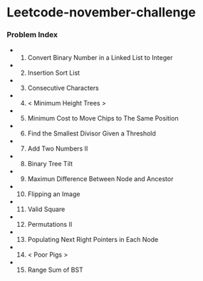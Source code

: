 # Leetcode-november-challenge

### Problem Index

* 01) Convert Binary Number in a Linked List to Integer
* 02) Insertion Sort List
* 03) Consecutive Characters
* 04) < Minimum Height Trees >
* 05) Minimum Cost to Move Chips to The Same Position
* 06) Find the Smallest Divisor Given a Threshold
* 07) Add Two Numbers II
* 08) Binary Tree Tilt
* 09) Maximun Difference Between Node and Ancestor
* 10) Flipping an Image
* 11) Valid Square
* 12) Permutations II
* 13) Populating Next Right Pointers in Each Node
* 14) < Poor Pigs >
* 15) Range Sum of BST
